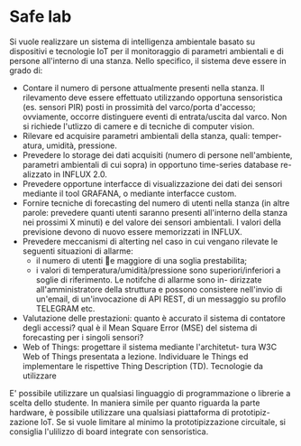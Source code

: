 # Safe lab
Si vuole realizzare un sistema di intelligenza ambientale basato su dispositivi e tecnologie IoT per il monitoraggio di parametri ambientali e di persone all'interno di una stanza. Nello specifico, il sistema deve essere in grado di:
* Contare il numero di persone attualmente presenti nella stanza. Il rilevamento deve essere effettuato utilizzando opportuna sensoristica (es.
sensori PIR) posti in prossimità del varco/porta d'accesso; ovviamente,
occorre distinguere eventi di entrata/uscita dal varco. Non si richiede
l'utlizzo di camere e di tecniche di computer vision.
* Rilevare ed acquisire parametri ambientali della stanza, quali: temper-
atura, umidità, pressione.
* Prevedere lo storage dei dati acquisiti (numero di persone nell'ambiente,
parametri ambientali di cui sopra) in opportuno time-series database re-
alizzato in INFLUX 2.0.
* Prevedere opportune interfacce di visualizzazione dei dati dei sensori
mediante il tool GRAFANA, o mediante interfacce custom.
* Fornire tecniche di forecasting del numero di utenti nella stanza (in
altre parole: prevedere quanti utenti saranno presenti all'interno della
stanza nei prossimi X minuti) e del valore dei sensori ambientali. I valori
della previsione devono di nuovo essere memorizzati in INFLUX.
* Prevedere meccanismi di alterting nel caso in cui vengano rilevate le
seguenti situazioni di allarme: 
  * il numero di utenti e maggiore di una
soglia prestabilita;
  * i valori di temperatura/umidità/pressione sono
superiori/inferiori a soglie di riferimento. Le notifche di allarme sono in-
dirizzate all'amministratore della struttura e possono consistere nell'invio
di un'email, di un'invocazione di API REST, di un messaggio su profilo
TELEGRAM etc.
* Valutazione delle prestazioni: quanto è accurato il sistema
di contatore degli accessi? qual è il Mean Square Error (MSE) del sistema
di forecasting per i singoli sensori?
* Web of Things: progettare il sistema mediante l'architetut-
tura W3C Web of Things presentata a lezione. Individuare le Things ed
implementare le rispettive Thing Description (TD).
Tecnologie da utilizzare

E' possibile utilizzare un qualsiasi linguaggio di programmazione o
librerie a scelta dello studente. In maniera simile per quanto riguarda la
parte hardware, è possibile utilizzare una qualsiasi piattaforma di prototipiz-
zazione IoT. Se si vuole limitare al minimo la prototipizzazione circuitale, si
consiglia l'ulilizzo di board integrate con sensoristica.
